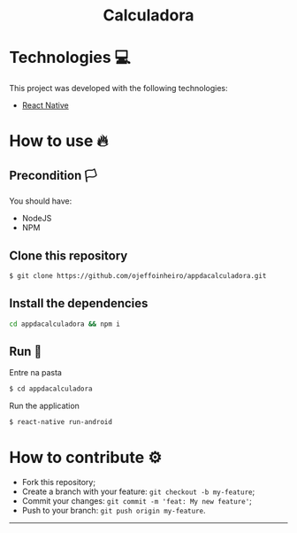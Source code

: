<h1 align="center">Calculadora</h1>

# Technologies :computer:
This project was developed with the following technologies:

- [React Native](https://reactnative.dev)

# How to use :fire:
## Precondition :white_flag:
You should have:

- NodeJS
- NPM

## Clone this repository

```bash
$ git clone https://github.com/ojeffoinheiro/appdacalculadora.git
```

## Install the dependencies

```bash
cd appdacalculadora && npm i
```

## Run :iphone:

Entre na pasta

```bash
$ cd appdacalculadora
```

Run the application
```bash
$ react-native run-android
```


# How to contribute :gear:
- Fork this repository;
- Create a branch with your feature: `git checkout -b my-feature`;
- Commit your changes: `git commit -m 'feat: My new feature'`;
- Push to your branch: `git push origin my-feature`.

---
